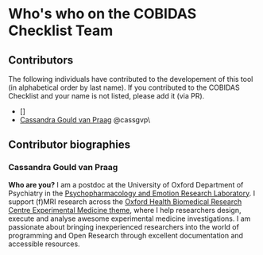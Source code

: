 # Who's who on the COBIDAS Checklist Team

## Contributors

The following individuals have contributed to the developement of this tool (in alphabetical order by last name).
If you contributed to the COBIDAS Checklist and your name is not listed, please add it (via PR).

* []
* [Cassandra Gould van Praag](https://twitter.com/cassgvp) @cassgvp\

## Contributor biographies
### Cassandra Gould van Praag

**Who are you?**
I am a postdoc at the University of Oxford Department of Psychiatry in the [Psychopharmacology and Emotion Research Laboratory](https://www.psych.ox.ac.uk/research/psychopharmacology-and-emotion-research-laboratory). I support (f)MRI research across the [Oxford Health Biomedical Research Centre Experimental Medicine theme](https://oxfordhealthbrc.nihr.ac.uk/research/clinical-research-infrastructure-and-experimental-medicine/), where I help researchers design, execute and analyse awesome experimental medicine investigations. I am passionate about bringing inexperienced researchers into the world of programming and Open Research through excellent documentation and accessible resources.
